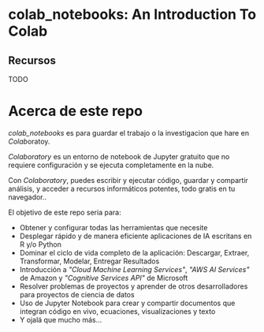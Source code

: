 # colab_notebooks:  An Introduction To Colab

## Recursos

TODO

# Acerca de este repo

*colab_notebooks* es para guardar el trabajo o la investigacion que hare en *Colab*oratoy.

*Colaboratory* es un entorno de notebook de Jupyter gratuito que no requiere configuración y se ejecuta completamente en la nube.

Con *Colaboratory*, puedes escribir y ejecutar código, guardar y compartir análisis, y acceder a recursos informáticos potentes, todo gratis en tu navegador..

El objetivo de este repo seria para:

* Obtener y configurar todas las herramientas que necesite
* Desplegar rápido y de manera eficiente aplicaciones de IA escritans en R y/o Python
* Dominar el ciclo de vida completo de la aplicación: Descargar, Extraer, Transformar, Modelar, Entregar Resultados
* Introducción a *"Cloud Machine Learning Services"*, *"AWS AI Services"* de Amazon y *"Cognitive Services API"* de Microsoft
* Resolver problemas de proyectos y aprender de otros desarrolladores para proyectos de ciencia de datos
* Uso de Jupyter Notebook para crear y compartir documentos que integran código en vivo, ecuaciones, visualizaciones y texto
* Y ojalá que mucho más...
